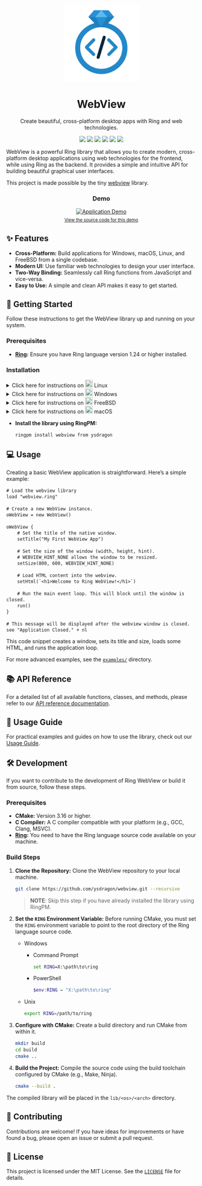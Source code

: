 <div align="center">

<img src="img/logo.png" alt="WebView Logo" width="200">

# WebView

Create beautiful, cross-platform desktop apps with Ring and web technologies.

[language-ring]: https://img.shields.io/badge/language-Ring-2D54CB.svg?style=for-the-badge&labelColor=414868
[build-status]: https://img.shields.io/github/actions/workflow/status/ysdragon/webview/main.yml?branch=main&label=build&style=for-the-badge&labelColor=414868&logoColor=C0CAF5&color=8c73cc
[last-commit]: https://img.shields.io/github/last-commit/ysdragon/webview?style=for-the-badge&logo=github&logoColor=C0CAF5&labelColor=414868&color=8c73cc
[release-version]: https://img.shields.io/github/v/release/ysdragon/webview?style=for-the-badge&logo=webtrees&logoColor=C0CAF5&labelColor=414868&color=7664C6
[license]: https://img.shields.io/github/license/ysdragon/webview?style=for-the-badge&logo=opensourcehardware&label=License&logoColor=C0CAF5&labelColor=414868&color=8c73cc
[issues]: https://img.shields.io/github/issues/ysdragon/webview?color=8c73cc&style=for-the-badge&logo=github&logoColor=C0CAF5&labelColor=414868

[![][language-ring]](https://ring-lang.github.io/)
[![][build-status]](https://github.com/ysdragon/webview/actions)
[![][last-commit]](https://github.com/ysdragon/webview/pulse)
[![][release-version]](https://github.com/ysdragon/webview/releases/latest)
[![][license]](https://github.com/ysdragon/webview/blob/main/LICENSE)
[![][issues]](https://github.com/ysdragon/webview/issues)

</div>

WebView is a powerful Ring library that allows you to create modern, cross-platform desktop applications using web technologies for the frontend, while using Ring as the backend. It provides a simple and intuitive API for building beautiful graphical user interfaces.

This project is made possible by the tiny [webview](https://github.com/webview/webview) library.

<div align="center">
  <h3>Demo</h3>
  <a href="examples/09_showcase.ring">
    <img src="img/showcase.gif" alt="Application Demo" width="600">
  </a>
  <br>
  <sub>
    <a href="examples/09_showcase.ring">View the source code for this demo</a>
  </sub>
</div>

## ✨ Features

- **Cross-Platform:** Build applications for Windows, macOS, Linux, and FreeBSD from a single codebase.
- **Modern UI:** Use familiar web technologies to design your user interface.
- **Two-Way Binding:** Seamlessly call Ring functions from JavaScript and vice-versa.
- **Easy to Use:** A simple and clean API makes it easy to get started.

## 🚀 Getting Started

Follow these instructions to get the WebView library up and running on your system.

### Prerequisites

- **[Ring](https://ring-lang.github.io/download.html):** Ensure you have Ring language version 1.24 or higher installed.

### Installation
<details>
<summary>Click here for instructions on <img width="20" height="20" src="https://www.kernel.org/theme/images/logos/favicon.png" /> Linux</summary>

The compiled Linux library in this package requires GTK 4 and WebkitGTK 6.

*   **<img width="16" height="16" src="https://www.debian.org/favicon.ico" /> Debian-based:** `sudo apt install libgtk-4-1 libwebkitgtk-6.0-4`
*   **<img width="16" height="16" src="https://archlinux.org/static/favicon.png" /> Arch-based:** `sudo pacman -S gtk4 webkitgtk-6.0`
*   **<img width="16" height="16" src="https://fedoraproject.org/favicon.ico" /> Fedora:** `sudo dnf install gtk4 webkitgtk6.0`
*   **<img width="16" height="16" src="https://voidlinux.org/assets/img/favicon.png" /> Void Linux:** `sudo xbps-install gtk4 libwebkitgtk60`
*   **<img width="16" height="16" src="https://www.alpinelinux.org/alpine-logo.ico" /> Alpine Linux:** `sudo apk add webkit2gtk-6.0`

</details>

<details>
<summary>Click here for instructions on <img width="20" height="20" src="https://blogs.windows.com/wp-content/uploads/prod/2022/09/cropped-Windows11IconTransparent512-32x32.png" /> Windows</summary>

The compiled Windows library in this package does not bundle any webview version with itself but rather uses the system-installed one.

The [Microsoft Edge WebView2](https://developer.microsoft.com/en-us/microsoft-edge/webview2/) runtime is required to be installed on the system for any version of Windows before Windows 11. To manually update or install the latest version, follow the steps [here](https://github.com/MicrosoftEdge/WebView2Feedback/issues/3371#issuecomment-1500917825).

</details>

<details>
<summary>Click here for instructions on <img width="20" height="20" src="https://www.freebsd.org/favicon.ico" /> FreeBSD</summary>

The compiled FreeBSD library in this package requires WebKitGTK 6.

*   **FreeBSD systems:** `sudo pkg install webkit2-gtk_60`

</details>

<details>
<summary>Click here for instructions on <img width="20" height="20" src="https://developer.apple.com/favicon.ico" /> macOS</summary>

The compiled macOS library in this package uses the built-in WebKit framework.

*   **macOS systems:** No additional dependencies required. The WebKit framework is included with macOS.

</details>

- **Install the library using RingPM:**
    ```sh
    ringpm install webview from ysdragon
    ```

## 💻 Usage

Creating a basic WebView application is straightforward. Here’s a simple example:

```ring
# Load the webview library
load "webview.ring"

# Create a new WebView instance.
oWebView = new WebView()

oWebView {
    # Set the title of the native window.
    setTitle("My First WebView App")

    # Set the size of the window (width, height, hint).
    # WEBVIEW_HINT_NONE allows the window to be resized.
    setSize(800, 600, WEBVIEW_HINT_NONE)

    # Load HTML content into the webview.
    setHtml(`<h1>Welcome to Ring WebView!</h1>`)

    # Run the main event loop. This will block until the window is closed.
    run()
}

# This message will be displayed after the webview window is closed.
see "Application Closed." + nl
```

This code snippet creates a window, sets its title and size, loads some HTML, and runs the application loop.

For more advanced examples, see the [`examples/`](examples/) directory.

## 📚 API Reference

For a detailed list of all available functions, classes, and methods, please refer to our [API reference documentation](docs/REFERENCE.md).

## 📖 Usage Guide

For practical examples and guides on how to use the library, check out our [Usage Guide](docs/USAGE.md).

## 🛠️ Development

If you want to contribute to the development of Ring WebView or build it from source, follow these steps.

### Prerequisites

- **CMake:** Version 3.16 or higher.
- **C Compiler:** A C compiler compatible with your platform (e.g., GCC, Clang, MSVC).
- **[Ring](https://github.com/ring-lang/ring):** You need to have the Ring language source code available on your machine.

### Build Steps

1. **Clone the Repository:**
   Clone the WebView repository to your local machine.
   ```sh
   git clone https://github.com/ysdragon/webview.git --recursive
   ```
   > **NOTE**: Skip this step if you have already installed the library using RingPM.

2.  **Set the `RING` Environment Variable:**
    Before running CMake, you must set the `RING` environment variable to point to the root directory of the Ring language source code.
    - Windows
      - Command Prompt
          ```cmd
          set RING=X:\path\to\ring
          ```
      - PowerShell
          ```powershell
          $env:RING = "X:\path\to\ring"
          ```

    - Unix
      ```bash
      export RING=/path/to/ring
      ```

3.  **Configure with CMake:**
    Create a build directory and run CMake from within it.
    ```sh
    mkdir build
    cd build
    cmake ..
    ```

4.  **Build the Project:**
    Compile the source code using the build toolchain configured by CMake (e.g., Make, Ninja).
    ```sh
    cmake --build .
    ```

The compiled library will be placed in the `lib/<os>/<arch>` directory.

## 🤝 Contributing

Contributions are welcome! If you have ideas for improvements or have found a bug, please open an issue or submit a pull request.

## 📄 License

This project is licensed under the MIT License. See the [`LICENSE`](LICENSE) file for details.